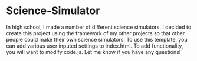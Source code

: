# Science-Simulator
In high school, I made a number of different science simulators. I decided to create this project using the framework of my other projects so that other people could make their own science simulators. To use this template, you can add various user inputed settings to index.html. To add functionality, you will want to modify code.js. Let me know if you have any questions!
